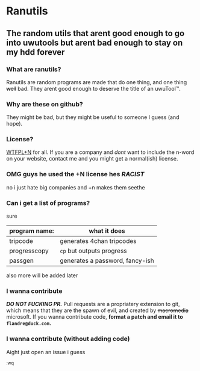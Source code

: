 # Ranutils
## The random utils that arent good enough to go into uwutools but arent bad enough to stay on my hdd forever

### What are ranutils?
Ranutils are random programs are made that do one thing, and one thing ~~well~~ bad. They
arent good enough to deserve the title of an uwuTool™.
### Why are these on github?
They might be bad, but they might be useful to someone I guess (and hope).
### License?
[WTFPL](https://wtfpl.net/txt/copying/)[+N](https://plusnigger.autism.exposed) for all. If you are a company and *dont* want to include the n-word on your website,
contact me and you might get a normal(ish) license.
### OMG guys he used the +N license hes ***RACIST***
no i just hate big companies and +n makes them seethe
### Can i get a list of programs?
sure

| program name: | what it does                    |
|---------------|---------------------------------|
| tripcode      | generates 4chan tripcodes       |
| progresscopy  | `cp` but outputs progress       |
| passgen       | generates a password, fancy-ish |

also more will be added later
### I wanna contribute
***DO NOT FUCKING PR.*** Pull requests are a propriatery extension to git, which means
that they are the spawn of evil, and created by ~~macromedia~~ microsoft. If you wanna
contribute code, **format a patch and email it to `flandre@duck.com`.**
### I wanna contribute (without adding code)
Aight just open an issue i guess

<sub>:wq</sub>
